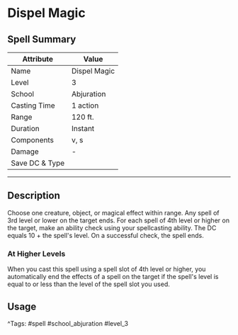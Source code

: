 # Dispel Magic

## Spell Summary

| Attribute        | Value                  |
|------------------|------------------------|
| Name             | Dispel Magic                 |
| Level            | 3                |
| School           | Abjuration          |
| Casting Time     | 1 action              |
| Range            | 120 ft.            |
| Duration         | Instant             |
| Components       | v, s             |
| Damage           | -               |
| Save DC & Type   |              |

---

## Description

Choose one creature, object, or magical effect within range. Any spell of 3rd level or lower on the target ends. For each spell of 4th level or higher on the target, make an ability check using your spellcasting ability. The DC equals 10 + the spell's level. On a successful check, the spell ends.

### At Higher Levels
When you cast this spell using a spell slot of 4th level or higher, you automatically end the effects of a spell on the target if the spell's level is equal to or less than the level of the spell slot you used.

## Usage


^Tags: #spell #school_abjuration #level_3
